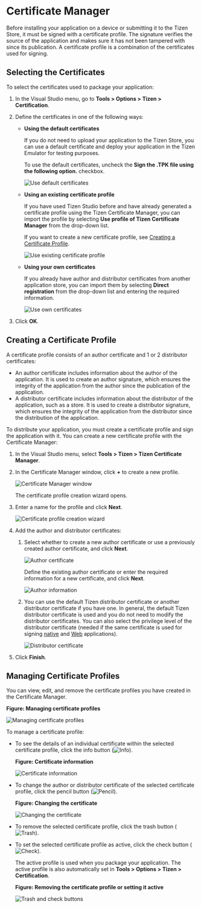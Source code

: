 ﻿# Certificate Manager

Before installing your application on a device or submitting it to the Tizen Store, it must be signed with a certificate profile. The signature verifies the source of the application and makes sure it has not been tampered with since its publication. A certificate profile is a combination of the certificates used for signing.

## Selecting the Certificates


To select the certificates used to package your application:

1.  In the Visual Studio menu, go to **Tools &gt; Options &gt; Tizen &gt; Certification**.
2.  Define the certificates in one of the following ways:
    -   **Using the default certificates**

        If you do not need to upload your application to the Tizen Store, you can use a default certificate and deploy your application in the Tizen Emulator for testing purposes.

        To use the default certificates, uncheck the **Sign the .TPK file using the following option.** checkbox.

        ![Use default certificates](media/vstools_cert_default.png)

    -   **Using an existing certificate profile**

        If you have used Tizen Studio before and have already generated a certificate profile using the Tizen Certificate Manager, you can import the profile by selecting **Use profile of Tizen Certificate Manager** from the drop-down list.

        If you want to create a new certificate profile, see [Creating a Certificate Profile](#creating).

        ![Use existing certificate profile](media/vstools_cert_profile1.png)

    -   **Using your own certificates**

        If you already have author and distributor certificates from another application store, you can import them by selecting **Direct registration** from the drop-down list and entering the required information.

        ![Use own certificates](media/vstools_cert_certificate1.png)

3.  Click **OK**.

<a name="creating"></a>
## Creating a Certificate Profile

A certificate profile consists of an author certificate and 1 or 2 distributor certificates:

-   An author certificate includes information about the author of the application. It is used to create an author signature, which ensures the integrity of the application from the author since the publication of the application.
-   A distributor certificate includes information about the distributor of the application, such as a store. It is used to create a distributor signature, which ensures the integrity of the application from the distributor since the distribution of the application.

To distribute your application, you must create a certificate profile and sign the application with it. You can create a new certificate profile with the Certificate Manager:

1.  In the Visual Studio menu, select **Tools &gt; Tizen &gt; Tizen Certificate Manager**.
2.  In the Certificate Manager window, click **+** to create a new profile.

    ![Certificate Manager window](media/cert_reg_create_new.png)

    The certificate profile creation wizard opens.

3.  Enter a name for the profile and click **Next**.

    ![Certificate profile creation wizard](media/cert_reg_creation_wizard.png)

4.  Add the author and distributor certificates:
    1.  Select whether to create a new author certificate or use a previously created author certificate, and click **Next**.

        ![Author certificate](media/cert_reg_author_cert.png)

        Define the existing author certificate or enter the required information for a new certificate, and click **Next**.

        ![Author information](media/cert_reg_author_info.png)

    2.  You can use the default Tizen distributor certificate or another distributor certificate if you have one. In general, the default Tizen distributor certificate is used and you do not need to modify the distributor certificates. You can also select the privilege level of the distributor certificate (needed if the same certificate is used for signing [native](../../native/tutorials/details/sec-privileges.md) and [Web](../../web/tutorials/sec-privileges.md) applications).

        ![Distributor certificate](media/cert_reg_dist_cert2.png)

5.  Click **Finish**.

## Managing Certificate Profiles

You can view, edit, and remove the certificate profiles you have created in the Certificate Manager.

**Figure: Managing certificate profiles**

![Managing certificate profiles](media/cert_reg_manage_cert.png)

To manage a certificate profile:

-   To see the details of an individual certificate within the selected certificate profile, click the info button (![Info](media/cert_reg_info.png)).

    **Figure: Certificate information**

    ![Certificate information](media/vstools_cert_result.png)

-   To change the author or distributor certificate of the selected certificate profile, click the pencil button (![Pencil](media/cert_reg_pencil.png)).

    **Figure: Changing the certificate**

    ![Changing the certificate](media/vstools_changing_cert.png)

-   To remove the selected certificate profile, click the trash button (![Trash](media/cert_reg_trash.png)).
-   To set the selected certificate profile as active, click the check button (![Check](media/cert_reg_check.png)).

    The active profile is used when you package your application. The active profile is also automatically set in **Tools &gt; Options &gt; Tizen &gt; Certification**.

    **Figure: Removing the certificate profile or setting it active**

    ![Trash and check buttons](media/cert_reg_trash_check.png)
